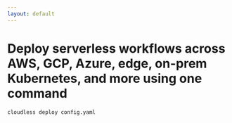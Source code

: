 ```yaml
---
layout: default
---
```


# Deploy serverless workflows across AWS, GCP, Azure, edge, on-prem Kubernetes, and more using one command
```
cloudless deploy config.yaml
```
